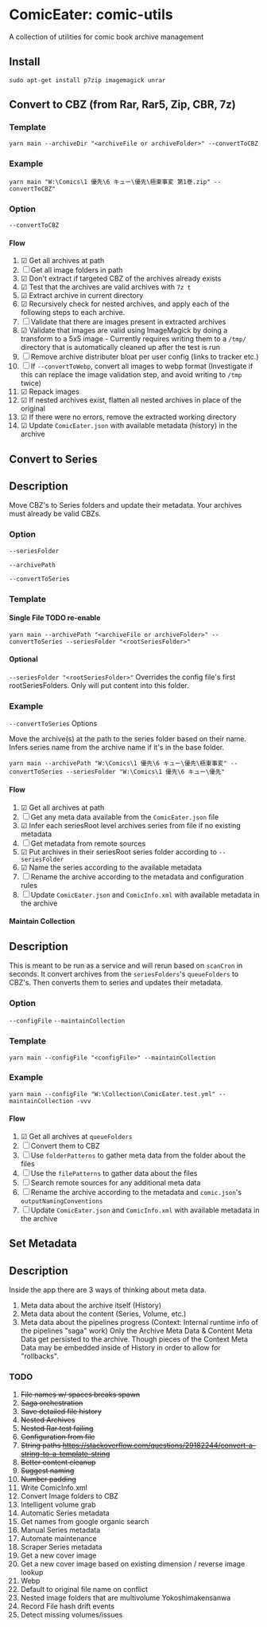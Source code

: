 # ComicEater: comic-utils
A collection of utilities for comic book archive management

## Install
`sudo apt-get install p7zip imagemagick unrar`

## Convert to CBZ (from Rar, Rar5, Zip, CBR, 7z)
### Template
`yarn main --archiveDir "<archiveFile or archiveFolder>" --convertToCBZ`
### Example
`yarn main "W:\Comics\1 優先\6 キュー\優先\極東事変 第1巻.zip" --convertToCBZ"`
### Option
`--convertToCBZ`
#### Flow
1. ☑ Get all archives at path
1. ☐ Get all image folders in path
1. ☑ Don't extract if targeted CBZ of the archives already exists
1. ☑ Test that the archives are valid archives with `7z t`
1. ☑ Extract archive in current directory
1. ☑ Recursively check for nested archives, and apply each of the following steps to each archive.
1. ☐ Validate that there are images present in extracted archives
1. ☑ Validate that images are valid using ImageMagick by doing a transform to a 5x5 image - Currently requires writing them to a `/tmp/` directory that is automatically cleaned up after the test is run
1. ☐ Remove archive distributer bloat per user config (links to tracker etc.)
1. ☐ If `--convertToWebp`, convert all images to webp format (Investigate if this can replace the image validation step, and avoid writing to `/tmp` twice)
1. ☑ Repack images
1. ☑ If nested archives exist, flatten all nested archives in place of the original
1. ☑ If there were no errors, remove the extracted working directory
1. ☑ Update `ComicEater.json` with available metadata (history) in the archive


## Convert to Series
## Description
Move CBZ's to Series folders and update their metadata. Your archives must already be valid CBZs.
### Option
`--seriesFolder`

`--archivePath`

`--convertToSeries`
### Template
#### Single File TODO re-enable
`yarn main --archivePath "<archiveFile or archiveFolder>" --convertToSeries --seriesFolder "<rootSeriesFolder>"`

#### Optional
`--seriesFolder "<rootSeriesFolder>"`
Overrides the config file's first rootSeriesFolders. Only will put content into this folder.
### Example

`--convertToSeries` Options

Move the archive(s) at the path to the series folder based on their name. Infers series name from the archive name if it's in the base folder.

`yarn main --archivePath "W:\Comics\1 優先\6 キュー\優先\極東事変" --convertToSeries --seriesFolder "W:\Comics\1 優先\6 キュー\優先"`

#### Flow
1. ☑ Get all archives at path
1. ☐ Get any meta data available from the `ComicEater.json` file
1. ☑ Infer each seriesRoot level archives series from file if no existing metadata
1. ☐ Get metadata from remote sources
1. ☑ Put archives in their seriesRoot series folder according to `--seriesFolder`
1. ☑ Name the series according to the available metadata
1. ☐ Rename the archive according to the metadata and configuration rules
1. ☐ Update `ComicEater.json` and `ComicInfo.xml` with available metadata in the archive

#### Maintain Collection
## Description
This is meant to be run as a service and will rerun based on `scanCron` in seconds.
It convert archives from the `seriesFolders`'s `queueFolders` to CBZ's. Then converts them to series and updates their metadata.
### Option
`--configFile`
`--maintainCollection`
### Template
`yarn main --configFile "<configFile>" --maintainCollection`
### Example
`yarn main --configFile "W:\Collection\ComicEater.test.yml" --maintainCollection -vvv`


#### Flow
1. ☑ Get all archives at `queueFolders`
1. ☐ Convert them to CBZ
1. ☐ Use `folderPatterns` to gather meta data from the folder about the files
1. ☐ Use the `filePatterns` to gather data about the files
1. ☐ Search remote sources for any additional meta data
1. ☐ Rename the archive according to the metadata and `comic.json`'s `outputNamingConventions`
1. ☐ Update `ComicEater.json` and `ComicInfo.xml` with available metadata in the archive



## Set Metadata
## Description
Inside the app there are 3 ways of thinking about meta data.
1. Meta data about the archive itself (History)
1. Meta data about the content (Series, Volume, etc.)
1. Meta data about the pipelines progress (Context: Internal runtime info of the pipelines "saga" work)
Only the Archive Meta Data & Content Meta Data get persisted to the archive. Though pieces of the Context Meta Data may be embedded inside of History in order to allow for "rollbacks".

### TODO
1. ~~File names w/ spaces breaks spawn~~
1. ~~Saga orchestration~~
1. ~~Save detailed file history~~
1. ~~Nested Archives~~
1. ~~Nested Rar test failing~~
1. ~~Configuration from file~~
1. ~~String paths https://stackoverflow.com/questions/29182244/convert-a-string-to-a-template-string~~
1. ~~Better content cleanup~~
1. ~~Suggest naming~~
1. ~~Number padding~~
1. Write ComicInfo.xml
1. Convert Image folders to CBZ
1. Intelligent volume grab
1. Automatic Series metadata
1. Get names from google organic search
1. Manual Series metadata
1. Automate maintenance
1. Scraper Series metadata
1. Get a new cover image
1. Get a new cover image based on existing dimension / reverse image lookup
1. Webp
1. Default to original file name on conflict
1. Nested image folders that are multivolume Yokoshimakensanwa
1. Record File hash drift events
1. Detect missing volumes/issues
